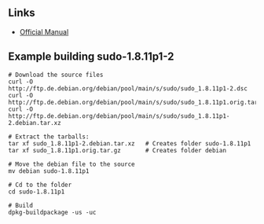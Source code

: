 ## Links
- [Official Manual](https://www.debian.org/doc/manuals/maint-guide/build.en.html)

## Example building sudo-1.8.11p1-2

    # Download the source files
    curl -O http://ftp.de.debian.org/debian/pool/main/s/sudo/sudo_1.8.11p1-2.dsc
    curl -O http://ftp.de.debian.org/debian/pool/main/s/sudo/sudo_1.8.11p1.orig.tar.gz
    curl -O http://ftp.de.debian.org/debian/pool/main/s/sudo/sudo_1.8.11p1-2.debian.tar.xz

    # Extract the tarballs:
    tar xf sudo_1.8.11p1-2.debian.tar.xz   # Creates folder sudo-1.8.11p1
    tar xf sudo_1.8.11p1.orig.tar.gz       # Creates folder debian

    # Move the debian file to the source
    mv debian sudo-1.8.11p1

    # Cd to the folder
    cd sudo-1.8.11p1

    # Build
    dpkg-buildpackage -us -uc
